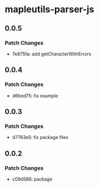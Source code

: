 # mapleutils-parser-js

## 0.0.5

### Patch Changes

-   7e875fa: add getCharacterWithErrors

## 0.0.4

### Patch Changes

-   d6bed75: fix example

## 0.0.3

### Patch Changes

-   d7763e5: fix package files

## 0.0.2

### Patch Changes

-   c09d588: package
